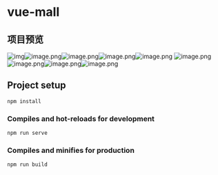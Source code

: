 # vue-mall

## 项目预览

![img](https://shawn-pics-1302230919.cos.ap-shanghai.myqcloud.com/img/1594890720477-b1b0615c-0748-4710-ab41-27aca7b1d2ef.png)![image.png](https://shawn-pics-1302230919.cos.ap-shanghai.myqcloud.com/img/1594890742415-43359b6e-923d-4bc9-a87f-9d9e5c36cb12.png)![image.png](https://shawn-pics-1302230919.cos.ap-shanghai.myqcloud.com/img/1594890781123-6abbfeae-d934-454e-834c-dc5d7bc4d2ed.png)![image.png](https://shawn-pics-1302230919.cos.ap-shanghai.myqcloud.com/img/1594890847911-c7e565e2-a439-41f3-8315-23decec72fbb.png)![image.png](https://shawn-pics-1302230919.cos.ap-shanghai.myqcloud.com/img/1594890799645-7e74d528-5932-4a03-8a91-8923f45ca27f.png)   ![image.png](https://shawn-pics-1302230919.cos.ap-shanghai.myqcloud.com/img/1594890909605-07fa1d9d-4743-4abf-86f6-8b83c85a818e.png)![image.png](https://shawn-pics-1302230919.cos.ap-shanghai.myqcloud.com/img/1594890882828-b4b18ec2-ccdf-4a5b-a9e3-d0bcb7fab164.png)![image.png](https://shawn-pics-1302230919.cos.ap-shanghai.myqcloud.com/img/1594890943397-891a1821-f1b3-4336-af97-f4e1f55313fb.png)![image.png](https://shawn-pics-1302230919.cos.ap-shanghai.myqcloud.com/img/1594890966863-2cfbee06-a39c-4de1-bb30-b5ef01143c02.png)

## Project setup

```
npm install
```

### Compiles and hot-reloads for development
```
npm run serve
```

### Compiles and minifies for production
```
npm run build
```


